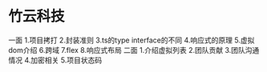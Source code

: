 # 竹云科技
一面
1.项目拷打
2.封装准则
3.ts的type interface的不同
4.响应式的原理
5.虚拟dom介绍
6.跨域
7.flex
8.响应式布局
二面
1.介绍虚拟列表
2.团队贡献
3.团队沟通情况
4.加密相关
5.项目状态码